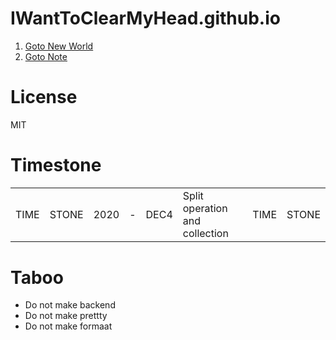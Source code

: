 # IWantToClearMyHead.github.io

1. [Goto New World](https://IWantToClearMyHead.github.io/test/)
2. [Goto Note](https://IWantToClearMyHead.github.io/note/)

# License
MIT

# Timestone

<table>
<tr>
<td>TIME</td><td>STONE</td>
<td>2020</td><td>-</td>
<td>DEC4</td><td>Split operation and collection</td>
<td>TIME</td><td>STONE</td>
<tr>
</table>

# Taboo
+ Do not make backend
+ Do not make prettty
+ Do not make formaat

